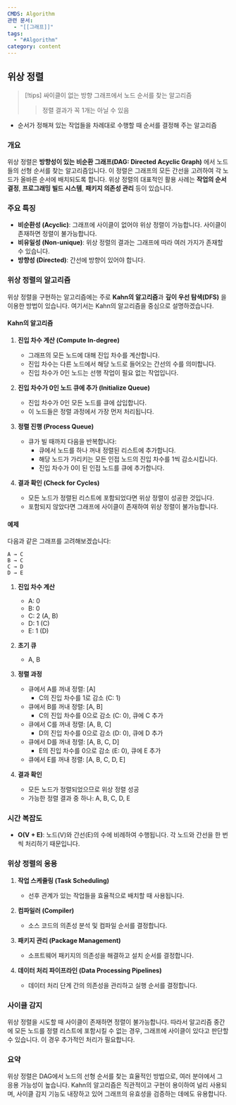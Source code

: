 ```yaml
---
CMDS: Algorithm
관련 문서:
  - "[[그래프]]"
tags:
  - "#Algorithm"
category: content
---
```

## 위상 정렬

>[!tips]
>싸이클이 없는 방향 그래프에서 노드 순서를 찾는 알고리즘
>>정렬 결과가 꼭 1개는 아닐 수 있음
- 순서가 정해져 있는 작업들을 차례대로 수행할 때 순서를 결정해 주는 알고리즘

### 개요
위상 정렬은 **방향성이 있는 비순환 그래프(DAG: Directed Acyclic Graph)** 에서 노드들의 선형 순서를 찾는 알고리즘입니다. 이 정렬은 그래프의 모든 간선을 고려하여 각 노드가 올바른 순서에 배치되도록 합니다. 위상 정렬의 대표적인 활용 사례는 **작업의 순서 결정**, **프로그래밍 빌드 시스템**, **패키지 의존성 관리** 등이 있습니다.

### 주요 특징
- **비순환성 (Acyclic)**: 그래프에 사이클이 없어야 위상 정렬이 가능합니다. 사이클이 존재하면 정렬이 불가능합니다.
- **비유일성 (Non-unique)**: 위상 정렬의 결과는 그래프에 따라 여러 가지가 존재할 수 있습니다.
- **방향성 (Directed)**: 간선에 방향이 있어야 합니다.

### 위상 정렬의 알고리즘

위상 정렬을 구현하는 알고리즘에는 주로 **Kahn의 알고리즘**과 **깊이 우선 탐색(DFS)** 을 이용한 방법이 있습니다. 여기서는 Kahn의 알고리즘을 중심으로 설명하겠습니다.

#### Kahn의 알고리즘

1. **진입 차수 계산 (Compute In-degree)**
   - 그래프의 모든 노드에 대해 진입 차수를 계산합니다.
   - 진입 차수는 다른 노드에서 해당 노드로 들어오는 간선의 수를 의미합니다.
   - 진입 차수가 0인 노드는 선행 작업이 필요 없는 작업입니다.

2. **진입 차수가 0인 노드 큐에 추가 (Initialize Queue)**
   - 진입 차수가 0인 모든 노드를 큐에 삽입합니다.
   - 이 노드들은 정렬 과정에서 가장 먼저 처리됩니다.

3. **정렬 진행 (Process Queue)**
   - 큐가 빌 때까지 다음을 반복합니다:
     - 큐에서 노드를 하나 꺼내 정렬된 리스트에 추가합니다.
     - 해당 노드가 가리키는 모든 인접 노드의 진입 차수를 1씩 감소시킵니다.
     - 진입 차수가 0이 된 인접 노드를 큐에 추가합니다.

4. **결과 확인 (Check for Cycles)**
   - 모든 노드가 정렬된 리스트에 포함되었다면 위상 정렬이 성공한 것입니다.
   - 포함되지 않았다면 그래프에 사이클이 존재하여 위상 정렬이 불가능합니다.

#### 예제

다음과 같은 그래프를 고려해보겠습니다:

```
A → C
B → C
C → D
D → E
```

1. **진입 차수 계산**
   - A: 0
   - B: 0
   - C: 2 (A, B)
   - D: 1 (C)
   - E: 1 (D)

2. **초기 큐**
   - A, B

1. **정렬 과정**
   - 큐에서 A를 꺼내 정렬: \[A]
      - C의 진입 차수를 1로 감소 (C: 1)
   - 큐에서 B를 꺼내 정렬: \[A, B]
     - C의 진입 차수를 0으로 감소 (C: 0), 큐에 C 추가
   - 큐에서 C를 꺼내 정렬: \[A, B, C]
     - D의 진입 차수를 0으로 감소 (D: 0), 큐에 D 추가
   - 큐에서 D를 꺼내 정렬: \[A, B, C, D]
     - E의 진입 차수를 0으로 감소 (E: 0), 큐에 E 추가
   - 큐에서 E를 꺼내 정렬: \[A, B, C, D, E]

4. **결과 확인**
   - 모든 노드가 정렬되었으므로 위상 정렬 성공
   - 가능한 정렬 결과 중 하나: A, B, C, D, E

### 시간 복잡도
- **O(V + E)**: 노드(V)와 간선(E)의 수에 비례하여 수행됩니다. 각 노드와 간선을 한 번씩 처리하기 때문입니다.

### 위상 정렬의 응용

1. **작업 스케줄링 (Task Scheduling)**
   - 선후 관계가 있는 작업들을 효율적으로 배치할 때 사용됩니다.

2. **컴파일러 (Compiler)**
   - 소스 코드의 의존성 분석 및 컴파일 순서를 결정합니다.

3. **패키지 관리 (Package Management)**
   - 소프트웨어 패키지의 의존성을 해결하고 설치 순서를 결정합니다.

4. **데이터 처리 파이프라인 (Data Processing Pipelines)**
   - 데이터 처리 단계 간의 의존성을 관리하고 실행 순서를 결정합니다.

### 사이클 감지

위상 정렬을 시도할 때 사이클이 존재하면 정렬이 불가능합니다. 따라서 알고리즘 중간에 모든 노드를 정렬 리스트에 포함시킬 수 없는 경우, 그래프에 사이클이 있다고 판단할 수 있습니다. 이 경우 추가적인 처리가 필요합니다.

### 요약

위상 정렬은 DAG에서 노드의 선형 순서를 찾는 효율적인 방법으로, 여러 분야에서 그 응용 가능성이 높습니다. Kahn의 알고리즘은 직관적이고 구현이 용이하여 널리 사용되며, 사이클 감지 기능도 내장하고 있어 그래프의 유효성을 검증하는 데에도 유용합니다.
